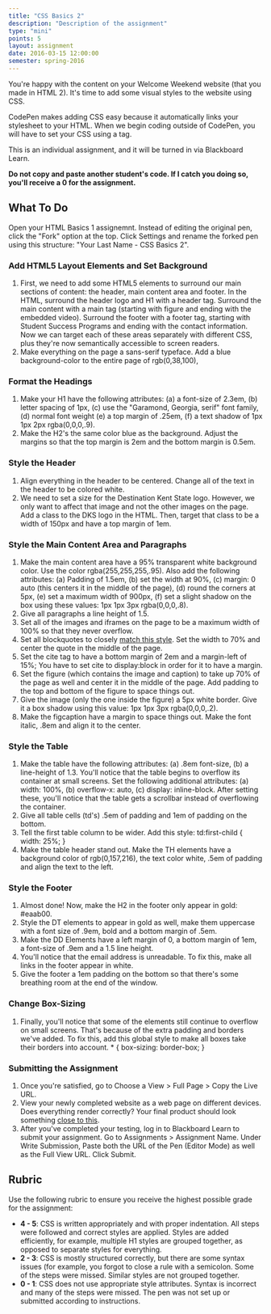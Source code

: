 ```yaml
---
title: "CSS Basics 2"
description: "Description of the assignment"
type: "mini"
points: 5
layout: assignment
date: 2016-03-15 12:00:00
semester: spring-2016
---
```


You're happy with the content on your Welcome Weekend website (that you made in HTML 2).  It's time to add some visual styles to the website using CSS.

CodePen makes adding CSS easy because it automatically links your stylesheet to your HTML.  When we begin coding outside of CodePen, you will have to set your CSS using a <link> tag.

This is an individual assignment, and it will be turned in via Blackboard Learn.  

**Do not copy and paste another student's code.  If I catch you doing so, you'll receive a 0 for the assignment.**

## What To Do

Open your HTML Basics 1 assignemnt.  Instead of editing the original pen, click the "Fork" option at the top.  Click Settings and rename the forked pen using this structure: "Your Last Name - CSS Basics 2". 

### Add HTML5 Layout Elements and Set Background

1. First, we need to add some HTML5 elements to surround our main sections of content: the header, main content area and footer.  In the HTML, surround the header logo and H1 with a header tag.  Surround the main content with a main tag (starting with figure and ending with the embedded video).  Surround the footer with a footer tag, starting with Student Success Programs and ending with the contact information.  Now we can target each of these areas separately with different CSS, plus they're now semantically accessible to screen readers.
2.  Make everything on the page a sans-serif typeface.  Add a blue background-color to the entire page of rgb(0,38,100),

### Format the Headings

1.  Make your H1 have the following attributes: (a) a font-size of 2.3em, (b) letter spacing of 1px, (c) use the "Garamond, Georgia, serif" font family, (d) normal font weight (e) a top margin of .25em, (f) a text shadow of 1px 1px 2px rgba(0,0,0,.9).
2. Make the H2's the same color blue as the background.  Adjust the margins so that the top margin is 2em and the bottom margin is 0.5em.

### Style the Header

1. Align everything in the header to be centered.  Change all of the text in the header to be colored white.
2. We need to set a size for the Destination Kent State logo.  However, we only want to affect that image and not the other images on the page.  Add a class to the DKS logo in the HTML.  Then, target that class to be a width of 150px and have a top margin of 1em.

### Style the Main Content Area and Paragraphs
1. Make the main content area have a 95% transparent white background color.  Use the color rgba(255,255,255,.95).  Also add the following attributes: (a) Padding of 1.5em, (b) set the width at 90%, (c) margin: 0 auto (this centers it in the middle of the page), (d) round the corners at 5px, (e) set a maximum width of 900px, (f) set a slight shadow on the box using these values: 1px 1px 3px rgba(0,0,0,.8).
2.  Give all paragraphs a line height of 1.5.
3. Set all of the images and iframes on the page to be a maximum width of 100% so that they never overflow.
4. Set all blockquotes to closely [match this style](/img/quote.png).  Set the width to 70% and center the quote in the middle of the page. 
5. Set the cite tag to have a bottom margin of 2em and a margin-left of 15%;  You have to set cite to display:block in order for it to have a margin.
6. Set the figure (which contains the image and caption) to take up 70% of the page as well and center it in the middle of the page.  Add padding to the top and bottom of the figure to space things out.
7. Give the image (only the one inside the figure) a 5px white border.  Give it a box shadow using this value: 1px 1px 3px rgba(0,0,0,.2).
8. Make the figcaption have a margin to space things out.  Make the font italic, .8em and align it to the center.

### Style the Table

1. Make the table have the following attributes: (a) .8em font-size, (b) a line-height of 1.3.  You'll notice that the table begins to overflow its container at small screens.  Set the following additional attributes: (a) width: 100%, (b) overflow-x: auto, (c) display: inline-block.  After setting these, you'll notice that the table gets a scrollbar instead of overflowing the container.
2. Give all table cells (td's) .5em of padding and 1em of padding on the bottom.
3. Tell the first table column to be wider.  Add this style: td:first-child {
 width: 25%; }
4. Make the table header stand out.  Make the TH elements have a background color of rgb(0,157,216), the text color white, .5em of padding and align the text to the left.

### Style the Footer

1. Almost done!  Now, make the H2 in the footer only appear in gold: #eaab00.
2. Style the DT elements to appear in gold as well, make them uppercase with a font size of .9em, bold and a bottom margin of .5em.
3.  Make the DD Elements have a left margin of 0, a bottom margin of 1em, a font-size of .9em and a 1.5 line height.
4. You'll notice that the email address is unreadable.  To fix this, make all links in the footer appear in white.
5. Give the footer a 1em padding on the bottom so that there's some breathing room at the end of the window.

### Change Box-Sizing

1. Finally, you'll notice that some of the elements still continue to overflow on small screens.  That's because of the extra padding and borders we've added.  To fix this, add this global style to make all boxes take their borders into account.  * { box-sizing: border-box; }

### Submitting the Assignment

1. Once you're satisfied, go to Choose a View > Full Page > Copy the Live URL. 
2. View your newly completed website as a web page on different devices.  Does everything render correctly?  Your final product should look something [close to this](/img/css2-assignment-screenshot.png).
3. After you've completed your testing, log in to Blackboard Learn to submit your assignment.  Go to Assignments > Assignment Name.  Under Write Submission, Paste both the URL of the Pen (Editor Mode) as well as the Full View  URL.  Click Submit.

## Rubric

Use the following rubric to ensure you receive the highest possible grade for the assignment:

* **4 - 5**: CSS is written appropriately and with proper indentation.  All steps were followed and correct styles are applied.  Styles are added efficiently, for example, multiple H1 styles are grouped together, as opposed to separate styles for everything.  
* **2 - 3**: CSS is mostly structured correctly, but there are some syntax issues (for example, you forgot to close a rule with a semicolon.  Some of the steps were missed.  Similar styles are not grouped together.
* **0 - 1**: CSS does not use appropriate style attributes.  Syntax is incorrect and many of the steps were missed. The pen was not set up or submitted according to instructions. 
